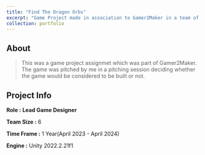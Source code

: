 ```yaml
---
title: "Find The Dragon Orbs"
excerpt: "Game Project made in association to Gamer2Maker in a team of 6.<br/>I Worked as the lead game designer<img src='images/gif_2_500_300.gif'/>"
collection: portfolio
---
```



## About
> This was a game project assignmet which was part of Gamer2Maker.
> The game was pitched by me in a pitching session deciding whether the game would be considered to be built or not.

## Project Info
__Role :__ **Lead Game Designer**

__Team Size :__ 6

__Time Frame :__ 1 Year(April 2023 - April 2024)

__Engine :__ Unity 2022.2.21f1



